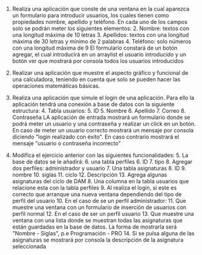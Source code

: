 1. Realiza una aplicación que conste de una ventana en la cual aparezca un formulario para introducir usuarios, los cuales tienen como propiedades nombre, apellido y teléfono. En cada uno de los campos solo se podrán meter los siguientes elementos:
	2. Nombre: textos con una longitud máxima de 10 letras
	3. Apellidos: textos con una longitud máxima de 30 letras y mínimo de 2 palabras
	4. Teléfono: solo números con una longitud máxima de 9
El formulario constará de un botón agregar, el cual introducirá en un arraylist el usuario introducido y un botón ver que mostrará por consola todos los usuarios introducidos

2. Realizar una aplicación que muestre el aspecto gráfico y funcional de una calculadora, teniendo en cuenta que solo se pueden hacer las operaciones matemáticas básicas. 
3. Realiza una aplicación que simule el login de una aplicación. Para ello la aplicación tendrá una conexión a base de datos con la siguiente estructura:
	4. Tabla usuarios: 
		5. ID
		5. Nombre
		6. Apellido
		7. Correo
		8. Contraseña
LA aplicación de entrada mostrará un formulario donde se podrá meter un usuario y una contraseña y realizar un click en un botón. En caso de meter un usuario correcto mostrará un mensaje por consola diciendo "login realizado con éxito". En caso contrario mostrará el mensaje "usuario o contraseña incorrecto"
4. Modifica el ejercicio anterior con las siguientes funcionalidades:
	5. La base de datos se le añadirá:
		6. una tabla perfiles
			6. ID
			7. tipo
			8. Agregar dos perfiles: administrador y usuario
		7. Una tabla asignaturas
			8. ID
			9. nombre
			10. siglas
			11. ciclo
			12. Descripción
			13. Agrega algunas asignaturas del ciclo de DAM
		8. Una columna en la tabla usuarios que relacione esta con la tabla perfiles
	9.  Al realiza el login, si este es correcto que arranque una nueva ventana dependiendo del tipo de perfil del usuario
		10.  En el caso de se un perfil administrador:
			11.  Que muestre una ventana con un formulario de inserción de usuarios con perfil normal
		12.  En el caso de ser un perfil usuario
			13.  Que muestre una ventana con una lista donde se muestran todas las asignaturas que están guardadas en la base de datos. La forma de mostrarla será "Nombre - Siglas", p.e Programación - PRO
			14.  Si se pulsa alguna de las asignaturas se mostrará por consola la descripción de la asignatura seleccionada